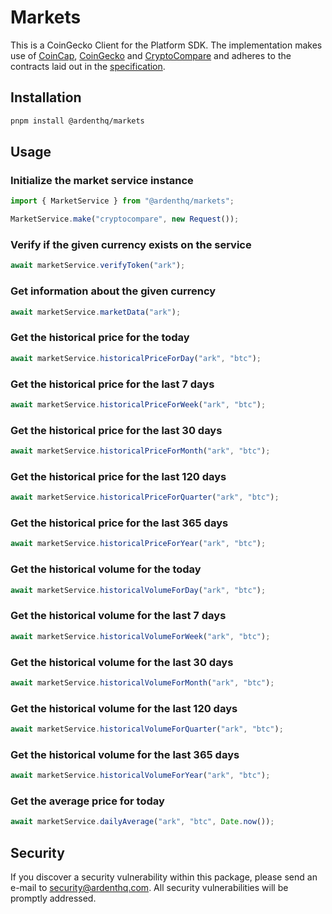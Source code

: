 # Markets

This is a CoinGecko Client for the Platform SDK. The implementation makes use of [CoinCap](/docs/sdk/markets/coincap), [CoinGecko](/docs/sdk/markets/coingecko) and [CryptoCompare](/docs/sdk/markets/cryptocompare) and adheres to the contracts laid out in the [specification](/docs/specification.md).

## Installation

```bash
pnpm install @ardenthq/markets
```

## Usage

### Initialize the market service instance

```typescript
import { MarketService } from "@ardenthq/markets";

MarketService.make("cryptocompare", new Request());
```

### Verify if the given currency exists on the service

```typescript
await marketService.verifyToken("ark");
```

### Get information about the given currency

```typescript
await marketService.marketData("ark");
```

### Get the historical price for the today

```typescript
await marketService.historicalPriceForDay("ark", "btc");
```

### Get the historical price for the last 7 days

```typescript
await marketService.historicalPriceForWeek("ark", "btc");
```

### Get the historical price for the last 30 days

```typescript
await marketService.historicalPriceForMonth("ark", "btc");
```

### Get the historical price for the last 120 days

```typescript
await marketService.historicalPriceForQuarter("ark", "btc");
```

### Get the historical price for the last 365 days

```typescript
await marketService.historicalPriceForYear("ark", "btc");
```

### Get the historical volume for the today

```typescript
await marketService.historicalVolumeForDay("ark", "btc");
```

### Get the historical volume for the last 7 days

```typescript
await marketService.historicalVolumeForWeek("ark", "btc");
```

### Get the historical volume for the last 30 days

```typescript
await marketService.historicalVolumeForMonth("ark", "btc");
```

### Get the historical volume for the last 120 days

```typescript
await marketService.historicalVolumeForQuarter("ark", "btc");
```

### Get the historical volume for the last 365 days

```typescript
await marketService.historicalVolumeForYear("ark", "btc");
```

### Get the average price for today

```typescript
await marketService.dailyAverage("ark", "btc", Date.now());
```

## Security

If you discover a security vulnerability within this package, please send an e-mail to [security@ardenthq.com](mailto:security@ardenthq.com). All security vulnerabilities will be promptly addressed.
